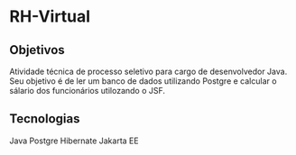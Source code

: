 
# RH-Virtual

## Objetivos
Atividade técnica de processo seletivo para cargo de desenvolvedor Java. Seu objetivo é de ler um banco de dados utilizando Postgre e calcular o sálario dos funcionários utilozando o JSF.

## Tecnologias
Java
Postgre
Hibernate
Jakarta EE
